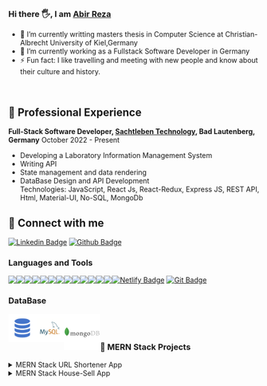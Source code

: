 ### Hi there 🖐, I am [Abir Reza](https://abir-reza-portfolio.web.app) 



- 🔭 I’m currently writting masters thesis in Computer Science at Christian-Albrecht University of Kiel,Germany
- 🌱 I’m currently working as a Fullstack Software Developer in Germany
- ⚡ Fun fact: I like travelling and meeting with new people and know about their culture and history.


<br />

## 🚀 Professional Experience 
**Full-Stack Software Developer, [Sachtleben Technology](https://www.sachtleben-technology.com/), Bad Lautenberg, Germany**
October 2022 - Present
- Developing a Laboratory Information Management System
- Writing API 
- State management and data rendering
- DataBase Design and API Development    
Technologies: JavaScript, React Js, React-Redux, Express JS, REST API, Html, Material-UI, No-SQL, MongoDb


## 🚀 Connect with me

[![Linkedin Badge](https://img.shields.io/badge/LinkedIn-0077B5?style=for-the-badge&logo=linkedin&logoColor=white)](https://www.linkedin.com/in/abir-reza)
[![Github Badge](https://img.shields.io/badge/GitHub-100000?style=for-the-badge&logo=github&logoColor=white)](https://github.com/Abir-Reza)





### Languages and Tools

<img align="left" src="https://img.shields.io/badge/JavaScript-323330?style=for-the-badge&logo=javascript&logoColor=F7DF1E" />
<img align="left" src="https://img.shields.io/badge/React-20232A?style=for-the-badge&logo=react&logoColor=61DAFB" /> 
<img align="left" src="https://img.shields.io/badge/React_Router-CA4245?style=for-the-badge&logo=react-router&logoColor=white" />
<img align="left" src="https://img.shields.io/badge/Node.js-43853D?style=for-the-badge&logo=node.js&logoColor=white" />
<img align="left" src="https://img.shields.io/badge/HTML5-E34F26?style=for-the-badge&logo=html5&logoColor=white" /> 
<img align="left" src="https://img.shields.io/badge/CSS3-1572B6?style=for-the-badge&logo=css3&logoColor=white" />  
<img align="left" src="https://img.shields.io/badge/Bootstrap-563D7C?style=for-the-badge&logo=bootstrap&logoColor=white" />
<img align="left" src="https://img.shields.io/badge/json-5E5C5C?style=for-the-badge&logo=json&logoColor=white" />
<img align="left" src="https://img.shields.io/badge/Python-FFD43B?style=for-the-badge&logo=python&logoColor=darkgreen" /> 
<img align="left" src="https://img.shields.io/badge/TensorFlow-FF6F00?style=for-the-badge&logo=TensorFlow&logoColor=white" />
<img align="left" src="https://img.shields.io/badge/Keras-D00000?style=for-the-badge&logo=Keras&logoColor=white" />
<img align="left" src="https://img.shields.io/badge/Numpy-777BB4?style=for-the-badge&logo=numpy&logoColor=white" />
<img align="left" src="https://img.shields.io/badge/Pandas-2C2D72?style=for-the-badge&logo=pandas&logoColor=white" />


[![Netlify Badge](https://img.shields.io/badge/Netlify-00C7B7?style=for-the-badge&logo=netlify&logoColor=white)]()
[![Git Badge](https://img.shields.io/badge/git-f34f29?style=for-the-badge&logo=git&logoColor=white)]()


### DataBase

<img align="left" alt="SQL" width="56px" src="https://raw.githubusercontent.com/github/explore/80688e429a7d4ef2fca1e82350fe8e3517d3494d/topics/sql/sql.png" />
<img align="left" alt="MySQL" width="56px" src="https://raw.githubusercontent.com/github/explore/80688e429a7d4ef2fca1e82350fe8e3517d3494d/topics/mysql/mysql.png" />
<img align="left" width="72px" src="https://raw.githubusercontent.com/github/explore/80688e429a7d4ef2fca1e82350fe8e3517d3494d/topics/mongodb/mongodb.png" />

<br /> <br /> 


### 📢 MERN Stack Projects


<details>
<summary>MERN Stack URL Shortener App</summary>  
  
1. Client-Side : https://github.com/Abir-Reza/URLShotener
2. Server-Side: https://github.com/Abir-Reza/urlShortener_ServerSide
3. Live Link: https://url-shortener-4.web.app/
4. Technologies: **React JS, Express JS, MongoDB, Heroku** 
</details>

<details>
<summary>MERN Stack House-Sell App</summary>
  
1. Client-Side : https://github.com/Abir-Reza/House-Sell-ClientSide-React-Application 
2. Server-Side: https://github.com/Abir-Reza/House-sell-ServerSide-Application
3. Technologies: **React JS, Express JS, MongoDB, FireBase Authetication, Heroku** 
</details>





